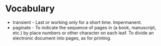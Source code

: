 # Vocabulary

- transient - Last or working only for a short time. Impermanent.
- paginate  - To indicate the sequence of pages in (a book, manuscript, etc.) by place numbers or other character on each leaf. To divide an electronic document into pages, as for printing.
